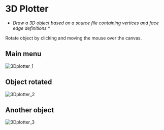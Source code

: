 # 3D Plotter

* *Draw a 3D object based on a source file containing vertices and face edge definitions* *

Rotate object by clicking and moving the mouse over the canvas.

## Main menu
![3Dplotter_1](https://github.com/user-attachments/assets/9d2a17a1-e70b-458d-86de-26b4ec60c7b3)

## Object rotated
![3Dplotter_2](https://github.com/user-attachments/assets/c9020637-c04c-4c36-a782-5734ab063e3a)

## Another object
![3Dplotter_3](https://github.com/user-attachments/assets/2620b6eb-fa32-4666-9480-1e0385504f5b)

